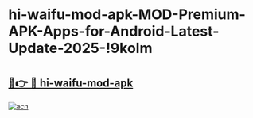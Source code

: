 # hi-waifu-mod-apk-MOD-Premium-APK-Apps-for-Android-Latest-Update-2025-!9kolm

# <h2><a href="https://s8v9e5.esa.edu.pl?title=hi-waifu-mod-apk&ref=9kolm">🔗👉 🔴 hi-waifu-mod-apk</a></h2>

[![acn](https://github.com/user-attachments/assets/0f9c940e-d8b0-45ae-aac7-cd30a18b3e1c)](https://s8v9e5.esa.edu.pl?title=hi-waifu-mod-apk&ref=9kolm)

